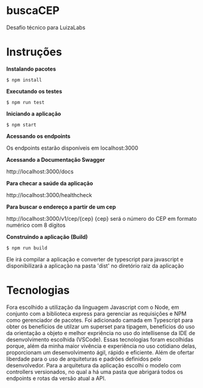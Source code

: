 # buscaCEP
Desafio técnico para LuizaLabs

# Instruções
**Instalando pacotes**

``` $ npm install ```

**Executando os testes**

``` $ npm run test ```

**Iniciando a aplicação**

``` $ npm start ```

**Acessando os endpoints**

Os endpoints estarão disponíveis em localhost:3000

**Acessando a Documentação Swagger**

http://localhost:3000/docs

**Para checar a saúde da aplicação**

http://localhost:3000/healthcheck

**Para buscar o endereço a partir de um cep**

http://localhost:3000/v1/cep/{cep}
{cep} será o número do CEP em formato numérico com 8 dígitos

**Construindo a aplicação (Build)**

``` $ npm run build ```

Ele irá compilar a aplicação e converter de typescript para javascript e disponibilizará a aplicação na pasta 'dist' no diretório raiz da aplicação

# Tecnologias

Fora escolhido a utilização da linguagem Javascript com o Node, em conjunto com a biblioteca express para gerenciar as requisições e NPM como gerenciador de pacotes. Foi adicionado camada em Typescript para obter os benefícios de utilzar um superset para tipagem, benefícios do uso da orientação a objeto e melhor expriência no uso do intellisense da IDE de desenvolvimento escolhida (VSCode).
Essas tecnologias foram escolhidas porque, além da minha maior vivência e experiência no uso cotidiano delas, proporcionam um desenvolvimento ágil, rápido e eficiente. Além de ofertar liberdade para o uso de arquiteturas e padrões definidos pelo desenvolvedor.
Para a arquitetura da aplicação escolhi o modelo com controllers versionados, no qual a há uma pasta que abrigará todos os endpoints e rotas da versão atual a API.
